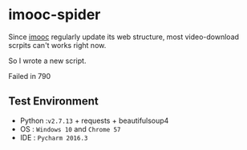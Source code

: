 # imooc-spider
Since [imooc](http://www.imooc.com) regularly update its web structure, most video-download scrpits can't works right now.

So I wrote a new script.

Failed in 790

## Test Environment

- Python :`v2.7.13` + requests + beautifulsoup4
- OS : `Windows 10` and `Chrome 57`
- IDE : `Pycharm 2016.3`